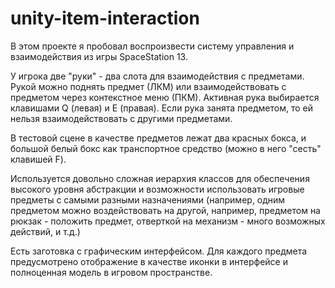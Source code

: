 # unity-item-interaction

В этом проекте я пробовал воспроизвести систему управления и взаимодействия из игры SpaceStation 13. 

У игрока две "руки" - два слота для взаимодействия с предметами. Рукой можно поднять предмет (ЛКМ) или взаимодействовать с предметом через контекстное меню (ПКМ). Активная рука выбирается клавишами Q (левая) и E (правая). Если рука занята предметом, то ей нельзя взаимодействовать с другими предметами.

В тестовой сцене в качестве предметов лежат два красных бокса, и большой белый бокс как транспортное средство (можно в него "сесть" клавишей F).

Используется довольно сложная иерархия классов для обеспечения высокого уровня абстракции и возможности использовать игровые предметы с самыми разными назначениями (например, одним предметом можно воздействовать на другой, например, предметом на рюкзак - положить предмет, отверткой на механизм - много возможных действий, и т.д.)

Есть заготовка с графическим интерфейсом. Для каждого предмета предусмотрено отображение в качестве иконки в интерфейсе и полноценная модель в игровом пространстве.
